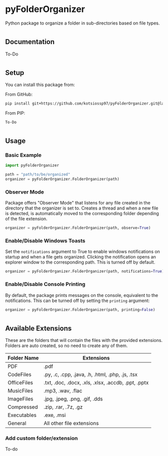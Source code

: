 # pyFolderOrganizer
 Python package to organize a folder in sub-directories based on file types.

#
## Documentation
To-Do
#
## Setup
You can install this package from:

From GitHub:

```bash
pip install git+https://github.com/kotsiossp97/pyFolderOrganizer.git@latest
```

From PIP:

```bash
To-Do
```
#
## Usage
### Basic Example
```python
import pyFolderOrganizer

path = "path/to/be/organized"
organizer = pyFolderOrganizer.FolderOrganizer(path)
```

### Observer Mode
Package offers "Observer Mode" that listens for any file created in the directory that the organizer is set to. Creates a thread and when a new file is detected, is automatically moved to the corresponding folder depending of the file extension.
```python
organizer = pyFolderOrganizer.FolderOrganizer(path, observe=True)
```

### Enable/Disable Windows Toasts
Set the `notifications` argument to True to enable windows notifications on startup and when a file gets organized.
Clicking the notification opens an explorer window to the corresponding path. This is turned off by default.
```python
organizer = pyFolderOrganizer.FolderOrganizer(path, notifications=True)
```

### Enable/Disable Console Printing
By default, the package prints messages on the console, equivalent to the notifications. This can be turned off by setting the `printing` argument:
```python
organizer = pyFolderOrganizer.FolderOrganizer(path, printing=False)
```

#
## Available Extensions
These are the folders that will contain the files with the provided extensions. Folders are auto created, so no need to create any of them.

| Folder Name   | Extensions                                            |
| ------------- | ----------------------------------------------------- |
| PDF           | .pdf                                                  |
| CodeFiles     | .py, .c, .cpp, .java, .h, .html, .php, .js, .tsx      |
| OfficeFiles   | .txt, .doc, .docx, .xls, .xlsx, .accdb, .ppt, .pptx   |
| MusicFiles    | .mp3, .wav, .flac                                     |
| ImageFiles    | .jpg, .jpeg, .png, .gif, .dds                         |
| Compressed    | .zip, .rar, .7z, .gz                                  |
| Executables   | .exe, .msi                                            |
| General       | All other file extensions                             |

### Add custom folder/extension
To-do